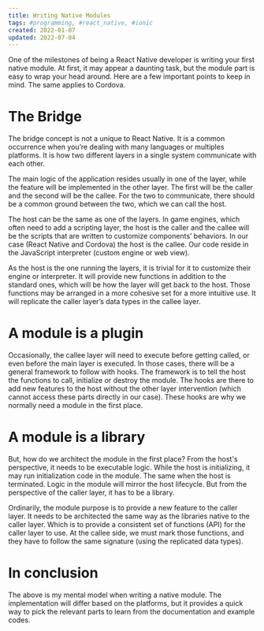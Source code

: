 ```yaml
---
title: Writing Native Modules
tags: #programming, #react_native, #ionic
created: 2022-01-07
updated: 2022-07-04
---
```


One of the milestones of being a React Native developer is writing your first native module. At first, it may appear a daunting task, but the module part is easy to wrap your head around. Here are a few important points to keep in mind. The same applies to Cordova.

# The Bridge

The bridge concept is not a unique to React Native. It is a common occurrence when you’re dealing with many languages or multiples platforms. It is how two different layers in a single system communicate with each other.

The main logic of the application resides usually in one of the layer, while the feature will be implemented in the other layer. The first will be the caller and the second will be the callee. For the two to communicate, there should be a common ground between the two, which we can call the host.

The host can be the same as one of the layers. In game engines, which often need to add a scripting layer, the host is the caller and the callee will be the scripts that are written to customize components’ behaviors. In our case (React Native and Cordova) the host is the callee. Our code reside in the JavaScript interpreter (custom engine or web view).

As the host is the one running the layers, it is trivial for it to customize their engine or interpreter. It will provide new functions in addition to the standard ones, which will be how the layer will get back to the host. Those functions may be arranged in a more cohesive set for a more intuitive use. It will replicate the caller layer’s data types in the callee layer.

# A module is a plugin

Occasionally, the callee layer will need to execute before getting called, or even before the main layer is executed. In those cases, there will be a general framework to follow with hooks. The framework is to tell the host the functions to call, initialize or destroy the module. The hooks are there to add new features to the host without the other layer intervention (which cannot access these parts directly in our case). These hooks are why we normally need a module in the first place.

# A module is a library

But, how do we architect the module in the first place? From the host's perspective, it needs to be executable logic. While the host is initializing, it may run initialization code in the module. The same when the host is terminated. Logic in the module will mirror the host lifecycle. But from the perspective of the caller layer, it has to be a library.

Ordinarily, the module purpose is to provide a new feature to the caller layer. It needs to be architected the same way as the libraries native to the caller layer. Which is to provide a consistent set of functions (API) for the caller layer to use. At the callee side, we must mark those functions, and they have to follow the same signature (using the replicated data types).

# In conclusion

The above is my mental model when writing a native module. The implementation will differ based on the platforms, but it provides a quick way to pick the relevant parts to learn from the documentation and example codes.
